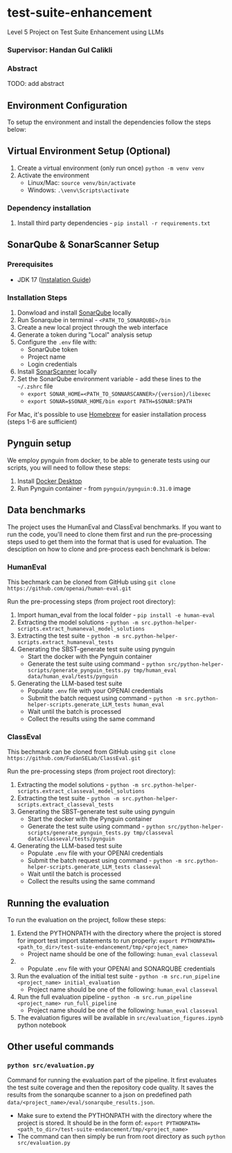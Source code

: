 # test-suite-enhancement
Level 5 Project on Test Suite Enhancement using LLMs

### Supervisor: Handan Gul Calikli

### Abstract

TODO: add abstract

## Environment Configuration
To setup the environment and install the dependencies follow the steps below:

## Virtual Environment Setup (Optional)

1. Create a virtual environment (only run once) `python -m venv venv`
2. Activate the environment
    - Linux/Mac: `source venv/bin/activate`
    - Windows: `.\venv\Scripts\activate`

### Dependency installation

1. Install third party dependencies - `pip install -r requirements.txt`

## SonarQube & SonarScanner Setup

### Prerequisites

- JDK 17 ([Instalation Guide](https://www3.cs.stonybrook.edu/~amione/CSE114_Course/materials/resources/InstallingJava17.pdf))

### Installation Steps

1. Donwload and install [SonarQube](https://docs.sonarsource.com/sonarqube/latest/try-out-sonarqube/#installing-a-local-instance-of-sonarqube) locally
2. Run Sonarqube in terminal - `<PATH_TO_SONARQUBE>/bin` 
3. Create a new local project through the web interface
4. Generate a token during "Local" analysis setup
5. Configure the `.env` file with:
    - SonarQube token
    - Project name
    - Login credentials
6. Install [SonarScanner](https://docs.sonarsource.com/sonarcloud/advanced-setup/ci-based-analysis/sonarscanner-cli/) locally
7. Set the SonarQube environment variable - add these lines to the `~/.zshrc` file
   - `export SONAR_HOME=<PATH_TO_SONNARSCANNER>/{version}/libexec`
   - `export SONAR=$SONAR_HOME/bin export PATH=$SONAR:$PATH`

For Mac, it's possible to use [Homebrew](https://techblost.com/how-to-setup-sonarqube-locally-on-mac/) for easier installation process (steps 1-6 are sufficient)

## Pynguin setup

We employ pynguin from docker, to be able to generate tests using our scripts, you will need to follow these steps:

1. Install [Docker Desktop](https://docs.docker.com/desktop/)
2. Run Pynguin container - from `pynguin/pynguin:0.31.0` image

## Data benchmarks
The project uses the HumanEval and ClassEval benchmarks. If you want to run the code, you'll need to clone them first and run the pre-processing steps used to get them into the format that is used for evaluation. The desciption on how to clone and pre-process each benchmark is below:

### HumanEval
This bechmark can be cloned from GitHub using `git clone https://github.com/openai/human-eval.git`

Run the pre-processing steps  (from project root directory):
1. Import human_eval from the local folder - `pip install -e human-eval`
2. Extracting the model solutions - `python -m src.python-helper-scripts.extract_humaneval_model_solutions`
3. Extracting the test suite - `python -m src.python-helper-scripts.extract_humaneval_tests`
4. Generating the SBST-generate test suite using pynguin
    - Start the docker with the Pynguin container
    - Generate the test suite using command - `python src/python-helper-scripts/generate_pynguin_tests.py tmp/human_eval data/human_eval/tests/pynguin`
5. Generating the LLM-based test suite
    - Populate `.env` file with your OPENAI credentials
    - Submit the batch request using command - `python -m src.python-helper-scripts.generate_LLM_tests human_eval`
    - Wait until the batch is processed
    - Collect the results using the same command

### ClassEval
This bechmark can be cloned from GitHub using `git clone https://github.com/FudanSELab/ClassEval.git`

Run the pre-processing steps (from project root directory):
1. Extracting the model solutions - `python -m src.python-helper-scripts.extract_classeval_model_solutions`
2. Extracting the test suite - `python -m src.python-helper-scripts.extract_classeval_tests`
3. Generating the SBST-generate test suite using pynguin
    - Start the docker with the Pynguin container
    - Generate the test suite using command - `python src/python-helper-scripts/generate_pynguin_tests.py tmp/classeval data/classeval/tests/pynguin`
4. Generating the LLM-based test suite
    - Populate `.env` file with your OPENAI credentials
    - Submit the batch request using command - `python -m src.python-helper-scripts.generate_LLM_tests classeval`
    - Wait until the batch is processed
    - Collect the results using the same command

## Running the evaluation

To run the evaluation on the project, follow these steps:

1. Extend the PYTHONPATH with the directory where the project is stored for import test import statements to run properly: `export PYTHONPATH=<path_to_dir>/test-suite-endancement/tmp/<project_name>` 
    - Project name should be one of the following: `human_eval` `classeval`
2. - Populate `.env` file with your OPENAI and SONARQUBE credentials
3. Run the evaluation of the initial test suite - `python -m src.run_pipeline <project_name> initial_evaluation`
    - Project name should be one of the following: `human_eval` `classeval`
4. Run the full evaluation pipeline - `python -m src.run_pipeline <project_name> run_full_pipeline`
    - Project name should be one of the following: `human_eval` `classeval`
5. The evaluation figures will be available in `src/evaluation_figures.ipynb` python notebook

## Other useful commands

### `python src/evaluation.py`
Command for running the evaluation part of the pipeline. It first evaluates the test suite coverage and then the repository code quality. It saves the results from the sonarqube scanner to a json on predefined path `data/<project_name>/eval/sonarqube_results.json`.
- Make sure to extend the PYTHONPATH with the directory where the project is stored. It should be in the form of: `export PYTHONPATH=<path_to_dir>/test-suite-endancement/tmp/<project_name>`
- The command can then simply be run from root directory as such `python src/evaluation.py`



